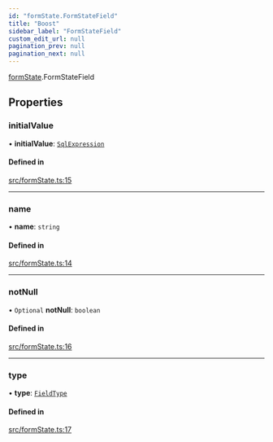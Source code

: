 ```yaml
---
id: "formState.FormStateField"
title: "Boost"
sidebar_label: "FormStateField"
custom_edit_url: null
pagination_prev: null
pagination_next: null
---
```


[formState](../namespaces/formState.md).FormStateField

## Properties

### initialValue

• **initialValue**: [`SqlExpression`](../namespaces/yom.md#sqlexpression)

#### Defined in

[src/formState.ts:15](https://github.com/yolmio/boost/blob/b239488/src/formState.ts#L15)

___

### name

• **name**: `string`

#### Defined in

[src/formState.ts:14](https://github.com/yolmio/boost/blob/b239488/src/formState.ts#L14)

___

### notNull

• `Optional` **notNull**: `boolean`

#### Defined in

[src/formState.ts:16](https://github.com/yolmio/boost/blob/b239488/src/formState.ts#L16)

___

### type

• **type**: [`FieldType`](../namespaces/yom.md#fieldtype)

#### Defined in

[src/formState.ts:17](https://github.com/yolmio/boost/blob/b239488/src/formState.ts#L17)
